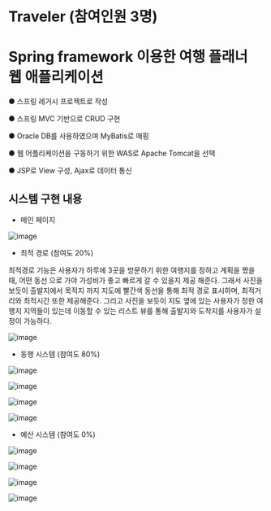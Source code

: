 # Traveler (참여인원 3명)
# Spring framework 이용한 여행 플래너 웹 애플리케이션

● 스프링 레거시 프로젝트로 작성

● 스프링 MVC 기반으로 CRUD 구현

● Oracle DB를 사용하였으며 MyBatis로 매핑

● 웹 어플리케이션을 구동하기 위한 WAS로 Apache Tomcat을 선택

● JSP로 View 구성, Ajax로 데이터 통신


## 시스템 구현 내용

- 메인 페이지

![image](https://user-images.githubusercontent.com/96825988/147810801-abdeed53-2a06-4d2c-80b3-24ab2b347208.png)


- 최적 경로 (참여도 20%)


 최적경로 기능은 사용자가 하루에 3곳을 방문하기 위한 여행지를 정하고 계획을 짰을 때, 어떤 동선 으로 가야 가성비가 좋고 빠르게 갈 수 있을지 제공 해준다. 그래서 사진을 보듯이 출발지에서 목적지 까지 지도에 빨간색 동선을 통해 최적 경로 표시하며, 최적거리와 최적시간 또한 제공해준다. 그리고 사진을 보듯이 지도 옆에 있는 사용자가 정한 여행지 지역들이 있는데 이동할 수 있는 리스트 뷰를 통해 출발지와 도착지를 사용자가 설정이 가능하다.


![image](https://user-images.githubusercontent.com/96825988/147810825-6aac4b06-9454-4a3d-80a6-6a50c24c81bb.png)



- 동행 시스템 (참여도 80%)


![image](https://user-images.githubusercontent.com/96825988/147810927-9ed66f72-9fc0-45b3-a6f5-e9338d7c3da7.png)

![image](https://user-images.githubusercontent.com/96825988/147810931-7e192421-8fd6-4b24-bd54-c8d27af67f52.png)

![image](https://user-images.githubusercontent.com/96825988/147810936-efb2318b-34f9-4963-9ff4-68326e880f4d.png)

![image](https://user-images.githubusercontent.com/96825988/147810942-f0ccd7eb-83c3-4462-ad55-1dcf9156ce5e.png)


- 예산 시스템 (참여도 0%)


![image](https://user-images.githubusercontent.com/96825988/147811029-9b17c3d5-66b0-46e1-8d6a-fa07832d7066.png)

![image](https://user-images.githubusercontent.com/96825988/147811016-66469178-2cc3-4bbc-80f3-59e3e95d4ca8.png)

![image](https://user-images.githubusercontent.com/96825988/147811048-918573c7-fa81-4a4b-bc8d-4ee6d6771b71.png)

![image](https://user-images.githubusercontent.com/96825988/147811054-c9781651-f4fa-4586-bf46-9f8943cc8bb6.png)
